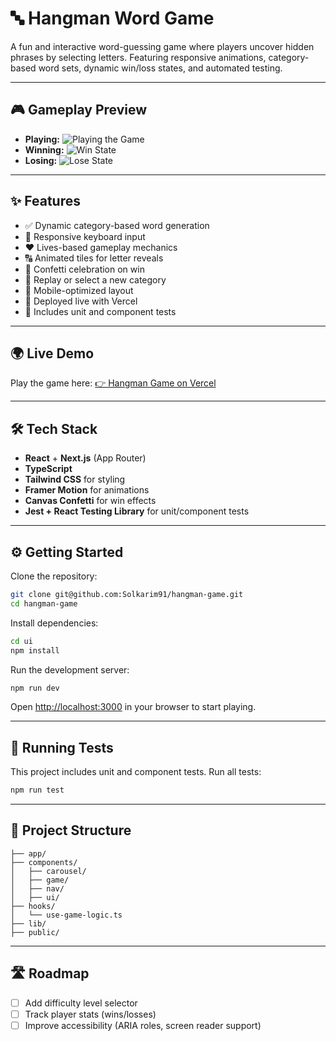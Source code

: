 # 🔤 Hangman Word Game

A fun and interactive word-guessing game where players uncover hidden phrases by selecting letters. Featuring responsive animations, category-based word sets, dynamic win/loss states, and automated testing.

---

## 🎮 Gameplay Preview

* **Playing:** ![Playing the Game](https://ibb.co/sJ3V6MpN)
* **Winning:** ![Win State](https://ibb.co/8Hj2L0G)
* **Losing:** ![Lose State](https://ibb.co/zWGyZhWj)

---

## ✨ Features

* ✅ Dynamic category-based word generation
* 🎯 Responsive keyboard input
* ❤️ Lives-based gameplay mechanics
* 🔠 Animated tiles for letter reveals
* 🎉 Confetti celebration on win
* 🔁 Replay or select a new category
* 📱 Mobile-optimized layout
* 🚀 Deployed live with Vercel
* 🧪 Includes unit and component tests

---

## 🌍 Live Demo

Play the game here:
[👉 Hangman Game on Vercel](https://hangman-game-ebon-nine.vercel.app/)

---

## 🛠️ Tech Stack

* **React** + **Next.js** (App Router)
* **TypeScript**
* **Tailwind CSS** for styling
* **Framer Motion** for animations
* **Canvas Confetti** for win effects
* **Jest + React Testing Library** for unit/component tests

---

## ⚙️ Getting Started

Clone the repository:

```bash
git clone git@github.com:Solkarim91/hangman-game.git
cd hangman-game
```

Install dependencies:

```bash
cd ui
npm install
```

Run the development server:

```bash
npm run dev
```

Open [http://localhost:3000](http://localhost:3000) in your browser to start playing.

---

## 🧪 Running Tests

This project includes unit and component tests.
Run all tests:

```bash
npm run test
```

---

## 📁 Project Structure

```
├── app/
├── components/
│   ├── carousel/
│   ├── game/
│   ├── nav/
│   ├── ui/
├── hooks/
│   └── use-game-logic.ts
├── lib/
├── public/
```

---

## 🛣️ Roadmap

* [ ] Add difficulty level selector
* [ ] Track player stats (wins/losses)
* [ ] Improve accessibility (ARIA roles, screen reader support)
